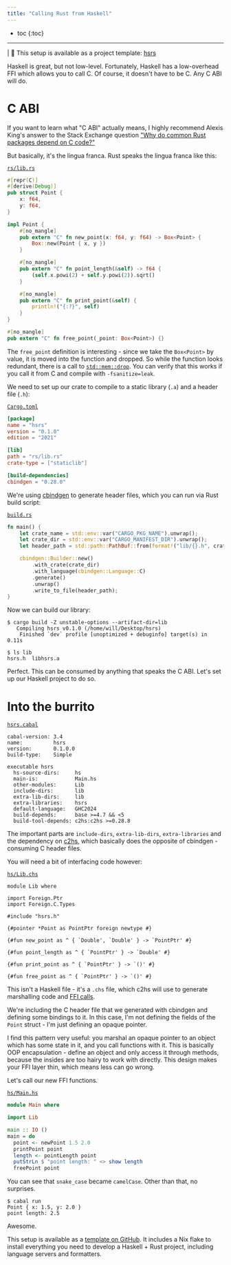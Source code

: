 ```yaml
---
title: "Calling Rust from Haskell"
---
```


* toc
{:toc}

---

| 💾 This setup is available as a project template: [hsrs](https://github.com/willmcpherson2/hsrs)

Haskell is great, but not low-level.
Fortunately, Haskell has a low-overhead FFI which allows you to call C.
Of course, it doesn't have to be C.
Any C ABI will do.

# C ABI

If you want to learn what "C ABI" actually means, I highly recommend Alexis King's answer to the Stack Exchange question ["Why do common Rust packages depend on C code?"](https://langdev.stackexchange.com/a/3237)

But basically, it's the lingua franca.
Rust speaks the lingua franca like this:

[`rs/lib.rs`](https://github.com/willmcpherson2/hsrs/blob/537e437c606fe5c57a4045450bd5bdf4af9e3115/rs/lib.rs)

```rust
#[repr(C)]
#[derive(Debug)]
pub struct Point {
    x: f64,
    y: f64,
}

impl Point {
    #[no_mangle]
    pub extern "C" fn new_point(x: f64, y: f64) -> Box<Point> {
        Box::new(Point { x, y })
    }

    #[no_mangle]
    pub extern "C" fn point_length(&self) -> f64 {
        (self.x.powi(2) + self.y.powi(2)).sqrt()
    }

    #[no_mangle]
    pub extern "C" fn print_point(&self) {
        println!("{:?}", self)
    }
}

#[no_mangle]
pub extern "C" fn free_point(_point: Box<Point>) {}
```

The `free_point` definition is interesting - since we take the `Box<Point>` by value, it is moved into the function and dropped.
So while the function looks redundant, there is a call to [`std::mem::drop`](https://doc.rust-lang.org/std/mem/fn.drop.html).
You can verify that this works if you call it from C and compile with `-fsanitize=leak`.

We need to set up our crate to compile to a static library (`.a`) and a header file (`.h`):

[`Cargo.toml`](https://github.com/willmcpherson2/hsrs/blob/537e437c606fe5c57a4045450bd5bdf4af9e3115/Cargo.toml)

```toml
[package]
name = "hsrs"
version = "0.1.0"
edition = "2021"

[lib]
path = "rs/lib.rs"
crate-type = ["staticlib"]

[build-dependencies]
cbindgen = "0.28.0"
```

We're using [cbindgen](https://github.com/mozilla/cbindgen) to generate header files, which you can run via Rust build script:

[`build.rs`](https://github.com/willmcpherson2/hsrs/blob/537e437c606fe5c57a4045450bd5bdf4af9e3115/build.rs)

```rust
fn main() {
    let crate_name = std::env::var("CARGO_PKG_NAME").unwrap();
    let crate_dir = std::env::var("CARGO_MANIFEST_DIR").unwrap();
    let header_path = std::path::PathBuf::from(format!("lib/{}.h", crate_name));

    cbindgen::Builder::new()
        .with_crate(crate_dir)
        .with_language(cbindgen::Language::C)
        .generate()
        .unwrap()
        .write_to_file(header_path);
}
```

Now we can build our library:

```
$ cargo build -Z unstable-options --artifact-dir=lib
   Compiling hsrs v0.1.0 (/home/will/Desktop/hsrs)
    Finished `dev` profile [unoptimized + debuginfo] target(s) in 0.11s

$ ls lib
hsrs.h  libhsrs.a
```

Perfect.
This can be consumed by anything that speaks the C ABI.
Let's set up our Haskell project to do so.

# Into the burrito

[`hsrs.cabal`](https://github.com/willmcpherson2/hsrs/blob/537e437c606fe5c57a4045450bd5bdf4af9e3115/hsrs.cabal)

```
cabal-version: 3.4
name:          hsrs
version:       0.1.0.0
build-type:    Simple

executable hsrs
  hs-source-dirs:     hs
  main-is:            Main.hs
  other-modules:      Lib
  include-dirs:       lib
  extra-lib-dirs:     lib
  extra-libraries:    hsrs
  default-language:   GHC2024
  build-depends:      base >=4.7 && <5
  build-tool-depends: c2hs:c2hs >=0.28.8
```

The important parts are `include-dirs`, `extra-lib-dirs`, `extra-libraries` and the dependency on [c2hs](https://github.com/haskell/c2hs), which basically does the opposite of cbindgen - consuming C header files.

You will need a bit of interfacing code however:

[`hs/Lib.chs`](https://github.com/willmcpherson2/hsrs/blob/de28e89db03e817c6a02978cce8d029123edf5e7/hs/Lib.chs)

```
module Lib where

import Foreign.Ptr
import Foreign.C.Types

#include "hsrs.h"

{#pointer *Point as PointPtr foreign newtype #}

{#fun new_point as ^ { `Double', `Double' } -> `PointPtr' #}

{#fun point_length as ^ { `PointPtr' } -> `Double' #}

{#fun print_point as ^ { `PointPtr' } -> `()' #}

{#fun free_point as ^ { `PointPtr' } -> `()' #}
```

This isn't a Haskell file - it's a `.chs` file, which c2hs will use to generate marshalling code and [FFI calls](https://en.wikibooks.org/wiki/Haskell/FFI).

We're including the C header file that we generated with cbindgen and defining some bindings to it.
In this case, I'm not defining the fields of the `Point` struct - I'm just defining an opaque pointer.

I find this pattern very useful: you marshal an opaque pointer to an object which has some state in it, and you call functions with it.
This is basically OOP encapsulation - define an object and only access it through methods, because the insides are too hairy to work with directly.
This design makes your FFI layer thin, which means less can go wrong.

Let's call our new FFI functions.

[`hs/Main.hs`](https://github.com/willmcpherson2/hsrs/blob/de28e89db03e817c6a02978cce8d029123edf5e7/hs/Main.hs)

```haskell
module Main where

import Lib

main :: IO ()
main = do
  point <- newPoint 1.5 2.0
  printPoint point
  length <- pointLength point
  putStrLn $ "point length: " <> show length
  freePoint point
```

You can see that `snake_case` became `camelCase`. Other than that, no surprises.

```
$ cabal run
Point { x: 1.5, y: 2.0 }
point length: 2.5
```

Awesome.

This setup is available as a [template on GitHub](https://github.com/willmcpherson2/hsrs). It includes a Nix flake to install everything you need to develop a Haskell + Rust project, including language servers and formatters.
